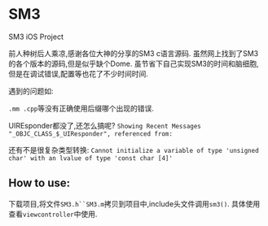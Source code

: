# SM3
SM3 iOS Project
    
前人种树后人乘凉,感谢各位大神的分享的SM3 c语言源码.
虽然网上找到了SM3的各个版本的源码,但是似乎缺个Dome.
虽节省下自己实现SM3的时间和脑细胞,但是在调试错误,配置等也花了不少时间时间.

遇到的问题如:

`.mm .cpp`等没有正确使用后缀哪个出现的错误.

UIREsponder都没了,还怎么搞呢?
`Showing Recent Messages
  "_OBJC_CLASS_$_UIResponder", referenced from:`

还有不是很复杂类型转换:
`Cannot initialize a variable of type 'unsigned char' with an lvalue of type 'const char [4]'`

    
## How to use:
下载项目,将文件`SM3.h``SM3.m`拷贝到项目中,include头文件调用`sm3()`.
具体使用查看`viewcontroller`中使用.


